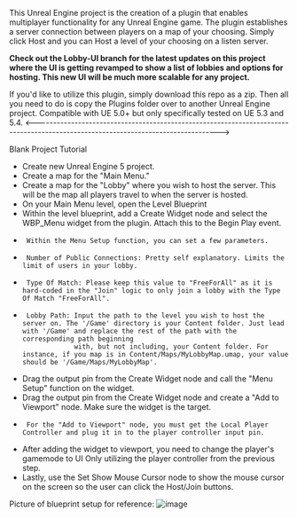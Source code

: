 This Unreal Engine project is the creation of a plugin that enables multiplayer functionality for any Unreal Engine game. The plugin establishes a server connection between players on a map of your choosing.
Simply click Host and you can Host a level of your choosing on a listen server.

**Check out the Lobby-UI branch for the latest updates on this project where the UI is getting revamped to show a list of lobbies and options for hosting. This new UI will be much more scalable for any project.**

If you'd like to utilize this plugin, simply download this repo as a zip. Then all you need to do is copy the Plugins folder over to another Unreal Engine project. Compatible with UE 5.0+ but only specifically tested on UE 5.3 and 5.4.
<---------------------------------------------------------------------------------------------------------------------------------->

Blank Project Tutorial
-  Create new Unreal Engine 5 project.
-  Create a map for the "Main Menu."
-  Create a map for the "Lobby" where you wish to host the server. This will be the map all players travel to when the server is hosted.
-  On your Main Menu level, open the Level Blueprint
-    Within the level blueprint, add a Create Widget node and select the WBP_Menu widget from the plugin. Attach this to the Begin Play event.
-      Within the Menu Setup function, you can set a few parameters.
-      Number of Public Connections: Pretty self explanatory. Limits the limit of users in your lobby.
-      Type Of Match: Please keep this value to "FreeForAll" as it is hard-coded in the "Join" logic to only join a lobby with the Type Of Match "FreeForAll".
-      Lobby Path: Input the path to the level you wish to host the server on. The '/Game' directory is your Content folder. Just lead with '/Game' and replace the rest of the path with the corresponding path beginning     
                   with, but not including, your Content folder. For instance, if you map is in Content/Maps/MyLobbyMap.umap, your value should be '/Game/Maps/MyLobbyMap'.
-    Drag the output pin from the Create Widget node and call the "Menu Setup" function on the widget.
-    Drag the output pin from the Create Widget node and create a "Add to Viewport" node. Make sure the widget is the target.
-      For the "Add to Viewport" node, you must get the Local Player Controller and plug it in to the player controller input pin.
-    After adding the widget to viewport, you need to change the player's gamemode to UI Only utilizing the player controller from the previous step.
-    Lastly, use the Set Show Mouse Cursor node to show the mouse cursor on the screen so the user can click the Host/Join buttons.


Picture of blueprint setup for reference:
![image](https://github.com/user-attachments/assets/c08e13c1-5b42-40d4-9786-02944b242cfd)


